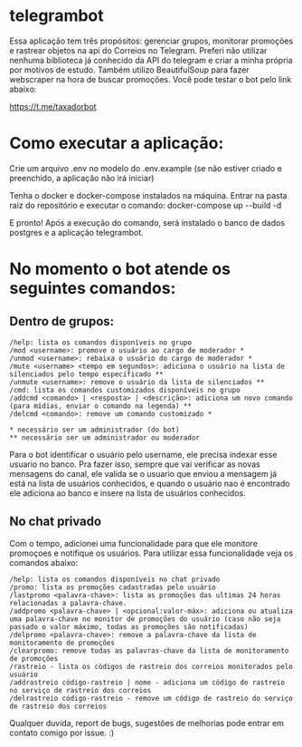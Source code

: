 # telegrambot

Essa aplicação tem três propósitos: gerenciar grupos, monitorar promoções e rastrear objetos na api do Correios no Telegram. Preferi não utilizar nenhuma biblioteca já conhecido da API do telegram e criar a minha própria por motivos de estudo. Também utilizo BeautifulSoup para fazer webscraper na hora de buscar promoções. Você pode testar o bot pelo link abaixo:

https://t.me/taxadorbot

# Como executar a aplicação:
Crie um arquivo .env no modelo do .env.example (se não estiver criado e preenchido, a aplicação não irá iniciar)

Tenha o docker e docker-compose instalados na máquina. Entrar na pasta raiz do repositório e executar o comando: 
docker-compose up --build -d

E pronto! Após a execução do comando, será instalado o banco de dados postgres e a aplicação telegrambot.

# No momento o bot atende os seguintes comandos:

## Dentro de grupos:
```
/help: lista os comandos disponíveis no grupo
/mod <username>: promove o usuário ao cargo de moderador *
/unmod <username>: rebaixa o usuário do cargo de moderador *
/mute <username> <tempo em segundos>: adiciona o usuário na lista de silenciados pelo tempo especificado **
/unmute <username>: remove o usuário da lista de silenciados **
/cmd: lista os comandos customizados disponíveis no grupo
/addcmd <comando> | <resposta> | <descrição>: adiciona um novo comando (para mídias, enviar o comando na legenda) **
/delcmd <comando>: remove um comando customizado *

* necessário ser um administrador (do bot)
** necessário ser um administrador ou moderador
```

Para o bot identificar o usuário pelo username, ele precisa indexar esse usuario no banco. Pra fazer isso, sempre que vai verificar as novas mensagens do canal, ele valida se o usuario que enviou a mensagem já está na lista de usuários conhecidos, e quando o usuário nao é encontrado ele adiciona ao banco e insere na lista de usuários conhecidos.

## No chat privado

Com o tempo, adicionei uma funcionalidade para que ele monitore promoçoes e notifique os usuários. Para utilizar essa funcionalidade veja os comandos abaixo:
```
/help: lista os comandos disponíveis no chat privado
/promo: lista as promoções cadastradas pelo usuário
/lastpromo <palavra-chave>: lista as promoções das ultimas 24 horas relacionadas a palavra-chave.
/addpromo <palavra-chave> | <opcional:valor-máx>: adiciona ou atualiza uma palavra-chave no monitor de promoções do usuário (caso não seja passado o valor máximo, todas as promoções são notificadas)
/delpromo <palavra-chave>: remove a palavra-chave da lista de monitoramento de promoções
/clearpromo: remove todas as palavras-chave da lista de monitoramento de promoções
/rastreio - lista os códigos de rastreio dos correios monitorados pelo usuário
/addrastreio código-rastreio | nome - adiciona um código de rastreio no serviço de rastreio dos correios
/delrastreio código-rastreio - remove um código de rastreio do serviço de rastreio dos correios
```

Qualquer duvida, report de bugs, sugestões de melhorias pode entrar em contato comigo por issue. :)

